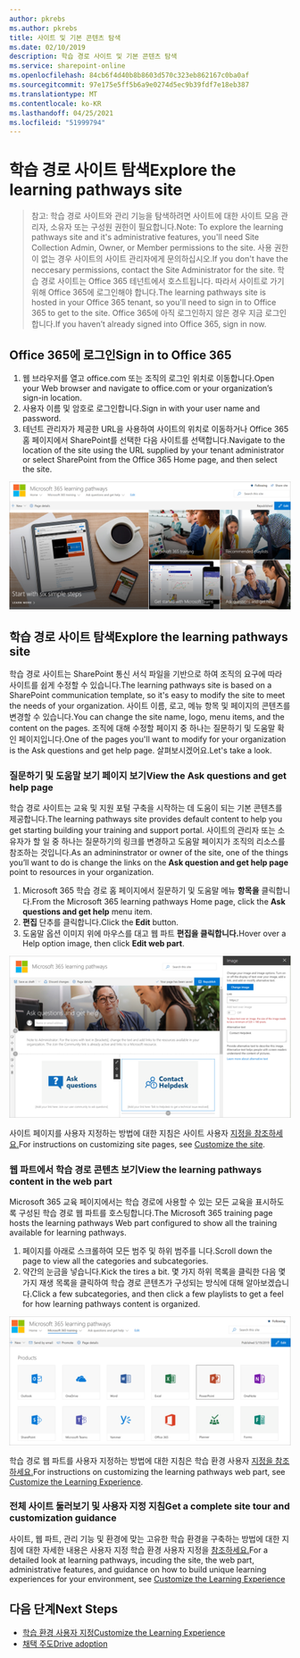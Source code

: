 ```yaml
---
author: pkrebs
ms.author: pkrebs
title: 사이트 및 기본 콘텐츠 탐색
ms.date: 02/10/2019
description: 학습 경로 사이트 및 기본 콘텐츠 탐색
ms.service: sharepoint-online
ms.openlocfilehash: 84cb6f4d40b8b8603d570c323eb862167c0ba0af
ms.sourcegitcommit: 97e175e5ff5b6a9e0274d5ec9b39fdf7e18eb387
ms.translationtype: MT
ms.contentlocale: ko-KR
ms.lasthandoff: 04/25/2021
ms.locfileid: "51999794"
---
```

# <a name="explore-the-learning-pathways-site"></a><span data-ttu-id="bff24-103">학습 경로 사이트 탐색</span><span class="sxs-lookup"><span data-stu-id="bff24-103">Explore the learning pathways site</span></span>

> <span data-ttu-id="bff24-104">참고: 학습 경로 사이트와 관리 기능을 탐색하려면 사이트에 대한 사이트 모음 관리자, 소유자 또는 구성원 권한이 필요합니다.</span><span class="sxs-lookup"><span data-stu-id="bff24-104">Note: To explore the learning pathways site and it's administrative features, you'll need Site Collection Admin, Owner, or Member permissions to the site.</span></span> <span data-ttu-id="bff24-105">사용 권한이 없는 경우 사이트의 사이트 관리자에게 문의하십시오.</span><span class="sxs-lookup"><span data-stu-id="bff24-105">If you don't have the neccesary permissions, contact the Site Administrator for the site.</span></span> <span data-ttu-id="bff24-106">학습 경로 사이트는 Office 365 테넌트에서 호스트됩니다. 따라서 사이트로 가기 위해 Office 365에 로그인해야 합니다.</span><span class="sxs-lookup"><span data-stu-id="bff24-106">The learning pathways site is hosted in your Office 365 tenant, so you'll need to sign in to Office 365 to get to the site.</span></span> <span data-ttu-id="bff24-107">Office 365에 아직 로그인하지 않은 경우 지금 로그인합니다.</span><span class="sxs-lookup"><span data-stu-id="bff24-107">If you haven’t already signed into Office 365, sign in now.</span></span> 

## <a name="sign-in-to-office-365"></a><span data-ttu-id="bff24-108">Office 365에 로그인</span><span class="sxs-lookup"><span data-stu-id="bff24-108">Sign in to Office 365</span></span> 

1.  <span data-ttu-id="bff24-109">웹 브라우저를 열고 office.com 또는 조직의 로그인 위치로 이동합니다.</span><span class="sxs-lookup"><span data-stu-id="bff24-109">Open your Web browser and navigate to office.com or your organization’s sign-in location.</span></span> 
2.  <span data-ttu-id="bff24-110">사용자 이름 및 암호로 로그인합니다.</span><span class="sxs-lookup"><span data-stu-id="bff24-110">Sign in with your user name and password.</span></span>
3.  <span data-ttu-id="bff24-111">테넌트 관리자가 제공한 URL을 사용하여 사이트의 위치로 이동하거나 Office 365 홈 페이지에서 SharePoint를 선택한 다음 사이트를 선택합니다.</span><span class="sxs-lookup"><span data-stu-id="bff24-111">Navigate to the location of the site using the URL supplied by your tenant administrator or select SharePoint from the Office 365 Home page, and then select the site.</span></span> 

![cg-introducing.png](media/cg-introducing.png)

## <a name="explore-the-learning-pathways-site"></a><span data-ttu-id="bff24-113">학습 경로 사이트 탐색</span><span class="sxs-lookup"><span data-stu-id="bff24-113">Explore the learning pathways site</span></span>

<span data-ttu-id="bff24-114">학습 경로 사이트는 SharePoint 통신 서식 파일을 기반으로 하여 조직의 요구에 따라 사이트를 쉽게 수정할 수 있습니다.</span><span class="sxs-lookup"><span data-stu-id="bff24-114">The learning pathways site is based on a SharePoint communication template, so it's easy to modify the site to meet the needs of your organization.</span></span> <span data-ttu-id="bff24-115">사이트 이름, 로고, 메뉴 항목 및 페이지의 콘텐츠를 변경할 수 있습니다.</span><span class="sxs-lookup"><span data-stu-id="bff24-115">You can change the site name, logo, menu items, and the content on the pages.</span></span> <span data-ttu-id="bff24-116">조직에 대해 수정할 페이지 중 하나는 질문하기 및 도움말 확인 페이지입니다.</span><span class="sxs-lookup"><span data-stu-id="bff24-116">One of the pages you'll want to modify for your organization is the Ask questions and get help page.</span></span> <span data-ttu-id="bff24-117">살펴보시겠어요.</span><span class="sxs-lookup"><span data-stu-id="bff24-117">Let's take a look.</span></span>

### <a name="view-the-ask-questions-and-get-help-page"></a><span data-ttu-id="bff24-118">질문하기 및 도움말 보기 페이지 보기</span><span class="sxs-lookup"><span data-stu-id="bff24-118">View the Ask questions and get help page</span></span>

<span data-ttu-id="bff24-119">학습 경로 사이트는 교육 및 지원 포털 구축을 시작하는 데 도움이 되는 기본 콘텐츠를 제공합니다.</span><span class="sxs-lookup"><span data-stu-id="bff24-119">The learning pathways site provides default content to help you get starting building your training and support portal.</span></span> <span data-ttu-id="bff24-120">사이트의 관리자 또는 소유자가 할 일 중 하나는 질문하기의 링크를 변경하고 도움말  페이지가 조직의 리소스를 참조하는 것입니다.</span><span class="sxs-lookup"><span data-stu-id="bff24-120">As an admininstrator or owner of the site, one of the things you’ll want to do is change the links on the **Ask question and get help page** point to resources in your organization.</span></span> 

1.  <span data-ttu-id="bff24-121">Microsoft 365 학습 경로 홈 페이지에서 질문하기 및 도움말 메뉴 **항목을** 클릭합니다.</span><span class="sxs-lookup"><span data-stu-id="bff24-121">From the Microsoft 365 learning pathways Home page, click the **Ask questions and get help** menu item.</span></span>
2.  <span data-ttu-id="bff24-122">**편집** 단추를 클릭합니다.</span><span class="sxs-lookup"><span data-stu-id="bff24-122">Click the **Edit** button.</span></span>
3.  <span data-ttu-id="bff24-123">도움말 옵션 이미지 위에 마우스를 대고 웹 파트 **편집을 클릭합니다.**</span><span class="sxs-lookup"><span data-stu-id="bff24-123">Hover over a Help option image, then click **Edit web part**.</span></span>

![cg-edithelp.png](media/cg-edithelp.png)

<span data-ttu-id="bff24-125">사이트 페이지를 사용자 지정하는 방법에 대한 지침은 사이트 사용자 [지정을 참조하세요.](custom_edithelp.md)</span><span class="sxs-lookup"><span data-stu-id="bff24-125">For instructions on customizing site pages, see [Customize the site](custom_edithelp.md).</span></span>

### <a name="view-the-learning-pathways-content-in-the-web-part"></a><span data-ttu-id="bff24-126">웹 파트에서 학습 경로 콘텐츠 보기</span><span class="sxs-lookup"><span data-stu-id="bff24-126">View the learning pathways content in the web part</span></span>
<span data-ttu-id="bff24-127">Microsoft 365 교육 페이지에서는 학습 경로에 사용할 수 있는 모든 교육을 표시하도록 구성된 학습 경로 웹 파트를 호스팅합니다.</span><span class="sxs-lookup"><span data-stu-id="bff24-127">The Microsoft 365 training page hosts the learning pathways Web part configured to show all the training available for learning pathways.</span></span> 

1. <span data-ttu-id="bff24-128">페이지를 아래로 스크롤하여 모든 범주 및 하위 범주를 니다.</span><span class="sxs-lookup"><span data-stu-id="bff24-128">Scroll down the page to view all the categories and subcategories.</span></span>
2. <span data-ttu-id="bff24-129">약간의 눈금을 넣습니다.</span><span class="sxs-lookup"><span data-stu-id="bff24-129">Kick the tires a bit.</span></span> <span data-ttu-id="bff24-130">몇 가지 하위 목록을 클릭한 다음 몇 가지 재생 목록을 클릭하여 학습 경로 콘텐츠가 구성되는 방식에 대해 알아보겠습니다.</span><span class="sxs-lookup"><span data-stu-id="bff24-130">Click a few subcategories, and then click a few playlists to get a feel for how learning pathways content is organized.</span></span> 

![cg-gotoall.png](media/cg-gotoall.png)

<span data-ttu-id="bff24-132">학습 경로 웹 파트를 사용자 지정하는 방법에 대한 지침은 학습 환경 사용자 [지정을 참조하세요.](custom_overview.md)</span><span class="sxs-lookup"><span data-stu-id="bff24-132">For instructions on customizing the learning pathways web part, see [Customize the Learning Experience](custom_overview.md).</span></span>

### <a name="get-a-complete-site-tour-and-customization-guidance"></a><span data-ttu-id="bff24-133">전체 사이트 둘러보기 및 사용자 지정 지침</span><span class="sxs-lookup"><span data-stu-id="bff24-133">Get a complete site tour and customization guidance</span></span>
<span data-ttu-id="bff24-134">사이트, 웹 파트, 관리 기능 및 환경에 맞는 고유한 학습 환경을 구축하는 방법에 대한 지침에 대한 자세한 내용은 사용자 지정 학습 환경 사용자 지정을 [참조하세요.](custom_overview.md)</span><span class="sxs-lookup"><span data-stu-id="bff24-134">For a detailed look at learning pathways, incuding the site, the web part, administrative features, and guidance on how to build unique learning experiences for your environment, see [Customize the Learning Experience](custom_overview.md)</span></span>

## <a name="next-steps"></a><span data-ttu-id="bff24-135">다음 단계</span><span class="sxs-lookup"><span data-stu-id="bff24-135">Next Steps</span></span>
- [<span data-ttu-id="bff24-136">학습 환경 사용자 지정</span><span class="sxs-lookup"><span data-stu-id="bff24-136">Customize the Learning Experience</span></span>](custom_overview.md)
- [<span data-ttu-id="bff24-137">채택 주도</span><span class="sxs-lookup"><span data-stu-id="bff24-137">Drive adoption</span></span>](driveadoption.md) 
